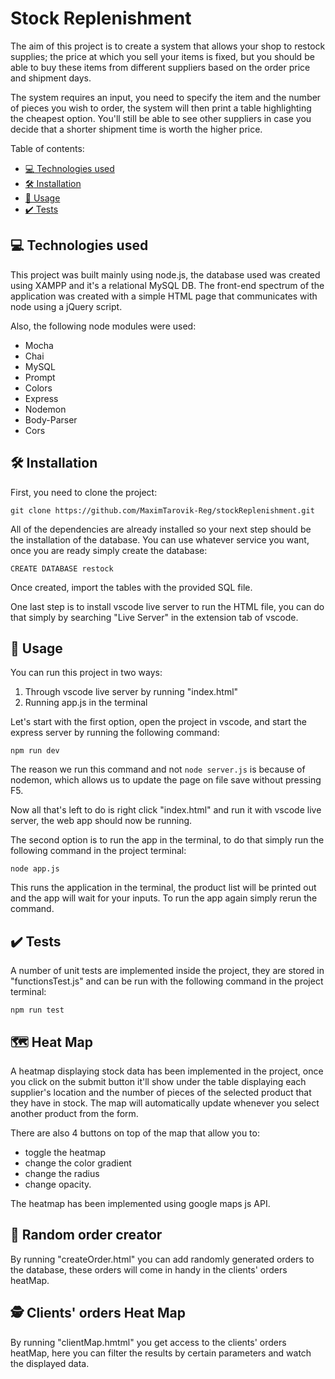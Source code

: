 # Stock Replenishment

The aim of this project is to create a system that allows your shop to restock supplies; the price at which you sell your items is fixed, but you should be able to buy these items from different suppliers based on the order price and shipment days.

The system requires an input, you need to specify the item and the number of pieces you wish to order, the system will then print a table highlighting the cheapest option.
You'll still be able to see other suppliers in case you decide that a shorter shipment time is worth the higher price.

Table of contents:
  - [:computer: Technologies used](#computer-technologies-used)
  - [:hammer_and_wrench: Installation](#hammer_and_wrench-installation)
  - [:notebook_with_decorative_cover: Usage](#notebook_with_decorative_cover-usage)
  - [:heavy_check_mark: Tests](#heavy_check_mark-tests)

## :computer: Technologies used

This project was built mainly using node.js, the database used was created using XAMPP and it's a relational MySQL DB.
The front-end spectrum of the application was created with a simple HTML page that communicates with node using a jQuery script.

Also, the following node modules were used:
- Mocha
- Chai
- MySQL
- Prompt
- Colors
- Express
- Nodemon
- Body-Parser
- Cors

## :hammer_and_wrench: Installation

First, you need to clone the project:

`git clone https://github.com/MaximTarovik-Reg/stockReplenishment.git`

All of the dependencies are already installed so your next step should be the installation of the database.
You can use whatever service you want, once you are ready simply create the database:

`CREATE DATABASE restock`

Once created, import the tables with the provided SQL file.

One last step is to install vscode live server to run the HTML file, you can do that simply by searching "Live Server" in the extension tab of vscode.

## :notebook_with_decorative_cover: Usage

You can run this project in two ways:
1. Through vscode live server by running "index.html"
2. Running app.js in the terminal

Let's start with the first option, open the project in vscode, and start the express server by running the following command:

`npm run dev`

The reason we run this command and not `node server.js` is because of nodemon, which allows us to update the page on file save without pressing F5.

Now all that's left to do is right click "index.html" and run it with vscode live server, the web app should now be running.

The second option is to run the app in the terminal, to do that simply run the following command in the project terminal:

`node app.js`

This runs the application in the terminal, the product list will be printed out and the app will wait for your inputs.
To run the app again simply rerun the command.

## :heavy_check_mark: Tests

A number of unit tests are implemented inside the project, they are stored in "functionsTest.js" and can be run with the following command in the project terminal:

`npm run test`

## :world_map: Heat Map

A heatmap displaying stock data has been implemented in the project, once you click on the submit button it'll show under the table displaying each supplier's location and the number of pieces of the selected product that they have in stock.
The map will automatically update whenever you select another product from the form.

There are also 4 buttons on top of the map that allow you to:
- toggle the heatmap
- change the color gradient
- change the radius
- change opacity.

The heatmap has been implemented using google maps js API.

## :shopping_cart: Random order creator

By running "createOrder.html" you can add randomly generated orders to the database, these orders will come in handy in the clients' orders heatMap.

## :detective: Clients' orders Heat Map

By running "clientMap.hmtml" you get access to the clients' orders heatMap, here you can filter the results by certain parameters and watch the displayed data.